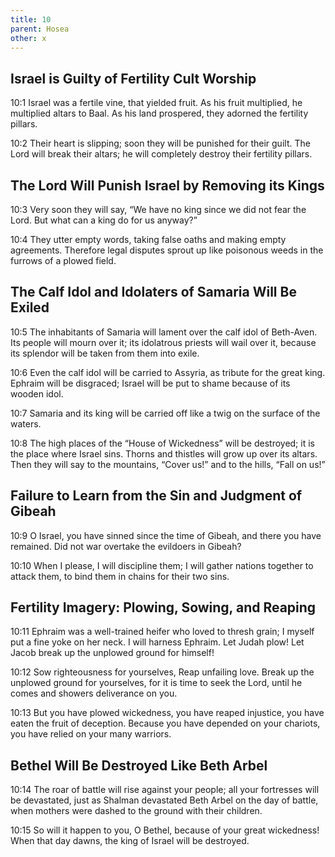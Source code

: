 ```yaml
---
title: 10
parent: Hosea
other: x
---
```


## Israel is Guilty of Fertility Cult Worship

<a name="10:1">10:1</a> Israel was a fertile vine,
that yielded fruit.
As his fruit multiplied,
he multiplied altars to Baal.
As his land prospered,
they adorned the fertility pillars.

<a name="10:2">10:2</a> Their heart is slipping;
soon they will be punished for their guilt.
The Lord will break their altars;
he will completely destroy their fertility pillars.

## The Lord Will Punish Israel by Removing its Kings

<a name="10:3">10:3</a> Very soon they will say, “We have no king
since we did not fear the Lord.
But what can a king do for us anyway?”

<a name="10:4">10:4</a> They utter empty words,
taking false oaths and making empty agreements.
Therefore legal disputes sprout up
like poisonous weeds in the furrows of a plowed field.

## The Calf Idol and Idolaters of Samaria Will Be Exiled

<a name="10:5">10:5</a> The inhabitants of Samaria will lament over the calf idol of Beth-Aven.
Its people will mourn over it;
its idolatrous priests will wail over it,
because its splendor will be taken from them into exile.

<a name="10:6">10:6</a> Even the calf idol will be carried to Assyria,
as tribute for the great king.
Ephraim will be disgraced;
Israel will be put to shame because of its wooden idol.

<a name="10:7">10:7</a> Samaria and its king will be carried off
like a twig on the surface of the waters.

<a name="10:8">10:8</a> The high places of the “House of Wickedness” will be destroyed;
it is the place where Israel sins.
Thorns and thistles will grow up over its altars.
Then they will say to the mountains, “Cover us!”
and to the hills, “Fall on us!”

## Failure to Learn from the Sin and Judgment of Gibeah

<a name="10:9">10:9</a> O Israel, you have sinned since the time of Gibeah,
and there you have remained.
Did not war overtake the evildoers in Gibeah?

<a name="10:10">10:10</a> When I please, I will discipline them;
I will gather nations together to attack them,
to bind them in chains for their two sins.

## Fertility Imagery: Plowing, Sowing, and Reaping

<a name="10:11">10:11</a> Ephraim was a well-trained heifer who loved to thresh grain;
I myself put a fine yoke on her neck.
I will harness Ephraim.
Let Judah plow!
Let Jacob break up the unplowed ground for himself!

<a name="10:12">10:12</a> Sow righteousness for yourselves,
Reap unfailing love.
Break up the unplowed ground for yourselves,
for it is time to seek the Lord,
until he comes and showers deliverance on you.

<a name="10:13">10:13</a> But you have plowed wickedness,
you have reaped injustice,
you have eaten the fruit of deception.
Because you have depended on your chariots,
you have relied on your many warriors.

## Bethel Will Be Destroyed Like Beth Arbel

<a name="10:14">10:14</a> The roar of battle will rise against your people;
all your fortresses will be devastated,
just as Shalman devastated Beth Arbel on the day of battle,
when mothers were dashed to the ground with their children.

<a name="10:15">10:15</a> So will it happen to you, O Bethel,
because of your great wickedness!
When that day dawns,
the king of Israel will be destroyed.
